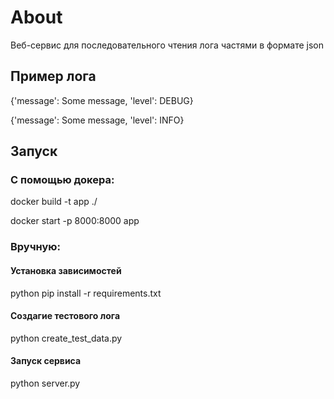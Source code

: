 # About
Веб-сервис для последовательного чтения лога частями в формате json
## Пример лога
{'message': Some message, 'level': DEBUG}

{'message': Some message, 'level': INFO}

## Запуск
### С помощью докера:

docker build -t app ./

docker start -p 8000:8000 app
### Вручную:
#### Установка зависимостей
python pip install -r requirements.txt
#### Создагие тестового лога
python create_test_data.py
#### Запуск сервиса
python server.py
